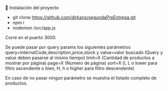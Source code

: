 :hammer: Instalación del proyecto
- git clone https://github.com/dirkans/segundaPreEntrega.git
- npm i
- nodemon /src/app.js

Corre en el puerto 3000.

Se puede pasar por query params los siguientes parámetros
query=internalCode,description,price,stock y value=valor buscado (Query y value deben pasarse al mismo tiempo)
limit=X (Cantidad de productos a mostrar por página)
page=X (Numero de página)
sort=X (l, L o lower para filtro ascendente o bien, H, h o higher para filtro descendente)

En caso de no pasar ningun parámetro se muestra el listado completo de productos.

